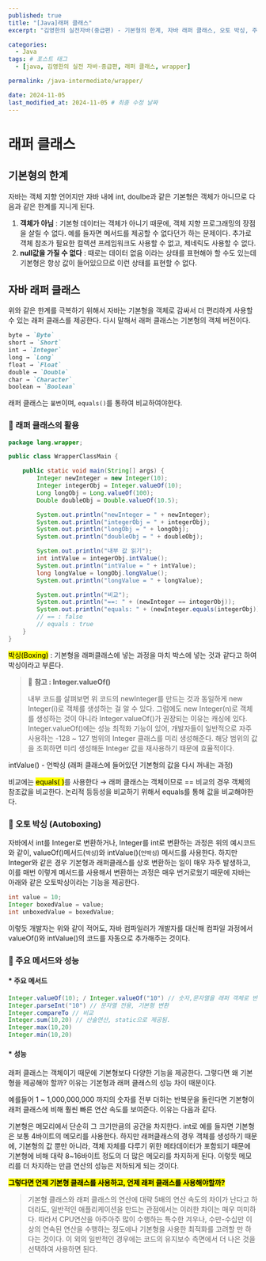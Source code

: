 ```yaml
---
published: true
title: "[Java]래퍼 클래스"
excerpt: "김영한의 실전자바(중급편) - 기본형의 한계, 자바 래퍼 클래스, 오토 박싱, 주요 메서드와 성능"

categories:
  - Java
tags: # 포스트 태그
  - [java, 김영한의 실전 자바-중급편, 래퍼 클래스, wrapper] 

permalink: /java-intermediate/wrapper/

date: 2024-11-05
last_modified_at: 2024-11-05 # 최종 수정 날짜
---
```


# 래퍼 클래스

## 기본형의 한계

자바는 객체 지향 언어지만 자바 내에 int, doulbe과 같은 기본형은 객체가 아니므로 다음과 같은 한계를 지니게 된다.

1. **객체가 아님** : 기본형 데이터는 객체가 아니기 때문에, 객체 지향 프로그래밍의 장점을 살릴 수 없다. 예를 들자면 메서드를 제공할 수 없다던가 하는 문제이다. 추가로 객체 참조가 필요한 컬렉션 프레임워크도 사용할 수 없고, 제네릭도 사용할 수 없다.
2. **null값을 가질 수 없다** : 때로는 데이터 없음 이라는 상태를 표현해야 할 수도 있는데 기본형은 항상 값이 들어있으므로 이런 상태를 표현할 수 없다.

## 자바 래퍼 클래스

위와 같은 한계를 극복하기 위해서 자바는 기본형을 객체로 감싸서 더 편리하게 사용할 수 있는 래퍼 클래스를 제공한다. 다시 말해서 래퍼 클래스는 기본형의 객체 버전이다. 

```markdown
byte → `Byte`
short → `Short`
int → `Integer`
long → `Long`
float → `Float`
double → `Double`
char → `Character`
boolean → `Boolean`
```

래퍼 클래스는 `불변`이며, `equals()`를 통하여 비교하여야한다. 

### 📌 래퍼 클래스의 활용

```java
package lang.wrapper;

public class WrapperClassMain {

    public static void main(String[] args) {
      	Integer newInteger = new Integer(10);
        Integer integerObj = Integer.valueOf(10); 
        Long longObj = Long.valueOf(100);
        Double doubleObj = Double.valueOf(10.5);

        System.out.println("newInteger = " + newInteger);
        System.out.println("integerObj = " + integerObj);
        System.out.println("longObj = " + longObj);
        System.out.println("doubleObj = " + doubleObj);

        System.out.println("내부 값 읽기");
        int intValue = integerObj.intValue();
        System.out.println("intValue = " + intValue);
        long longValue = longObj.longValue();
        System.out.println("longValue = " + longValue);

        System.out.println("비교");
        System.out.println("==: " + (newInteger == integerObj));
        System.out.println("equals: " + (newInteger.equals(integerObj)));
      	// == : false
      	// equals : true
    }
}

```

<mark>박싱(Boxing)</mark> :  기본형을 래퍼클래스에 넣는 과정을 마치 박스에 넣는 것과 같다고 하여 박싱이라고 부른다.

> 📍 **참고 : Integer.valueOf()** 
>
> 내부 코드를 살펴보면 위 코드의 newInteger를 만드는 것과 동일하게 new Integer(i)로 객체를 생성하는 걸 알 수 있다. 그럼에도 new Integer(n)로 객체를 생성하는 것이 아니라 Integer.valueOf()가 권장되는 이유는 캐싱에 있다. Integer.valueOf()에는 성능 최적화 기능이 있어, 개발자들이 일반적으로 자주 사용하는 -128 ~ 127 범위의 Integer 클래스를 미리 생성해준다. 해당 범위의 값을 조회하면 미리 생성해둔 Integer 값을 재사용하기 때문에 효율적이다. 

intValue() - 언박싱 (래퍼 클래스에 들어있던 기본형의 값을 다시 꺼내는 과정)

비교에는 <mark>equals( )</mark>를 사용한다 → 래퍼 클래스는 객체이므로 == 비교의 경우 객체의 참조값을 비교한다. 논리적 등등성을 비교하기 위해서 equals를 통해 값을 비교해야한다.

### 📌 오토 박싱 (Autoboxing)

자바에서 int를 Integer로 변환하거나, Integer를 int로 변환하는 과정은 위의 예시코드와 같이, valueOf()메서드(`박싱`)와 intValue()(`언박싱`) 메서드를 사용한다. 하지만 Integer와 같은 경우 기본형과 래퍼클래스를 상호 변환하는 일이 매우 자주 발생하고, 이를 매번 이렇게 메서드를 사용해서 변환하는 과정은 매우 번거로웠기 때문에 자바는 아래와 같은 오토박싱이라는 기능을 제공한다. 

```java
int value = 10;
Integer boxedValue = value;
int unboxedValue = boxedValue;
```

이렇듯 개발자는 위와 같이 적어도, 자바 컴파일러가 개발자를 대신해 컴파일 과정에서valueOf()와 intValue()의 코드를 자동으로 추가해주는 것이다. 

### 📌 주요 메서드와 성능 

#### * 주요 메서드

```java
Integer.valueOf(10); / Integer.valueOf("10") // 숫자,문자열을 래퍼 객체로 반환
Integer.parseInt("10") // 문자열 전용, 기본형 변환
Integer.compareTo // 비교
Integer.sum(10,20) // 산술연산, static으로 제공됨.
Integer.max(10,20)
Integer.min(10,20)
```

#### * 성능

래퍼 클래스는 객체이기 때문에 기본형보다 다양한 기능을 제공한다. 그렇다면 왜 기본형을 제공해야 할까? 이유는 기본형과 래퍼 클래스의 성능 차이 때문이다. 

예를들어 1 ~ 1,000,000,000 까지의 숫자를 전부 더하는 반복문을 돌린다면 기본형이 래퍼 클래스에 비해 훨씬 빠른 연산 속도를 보여준다. 이유는 다음과 같다.

기본형은 메모리에서 단순히 그 크기만큼의 공간을 차지한다. int로 예를 들자면 기본형은 보통 4바이트의 메모리를 사용한다. 하지만 래퍼클래스의 경우 객체를 생성하기 때문에, 기본형의 값 뿐만 아니라, 객체 자체를 다루기 위한 메타데이터가 포함되기 때문에 기본형에 비해 대략 8~16바이트 정도의 더 많은 메모리를 차지하게 된다. 이렇듯 메모리를 더 차지하는 만큼 연산의 성능은 저하되게 되는 것이다.

**<mark>그렇다면 언제 기본형 클래스를 사용하고, 언제 래퍼 클래스를 사용해야할까?</mark>**

> 기본형 클래스와 래퍼 클래스의 연산에 대략 5배의 연산 속도의 차이가 난다고 하더라도, 일반적인 애플리케이션을 만드는 관점에서는 이러한 차이는 매우 미미하다. 따라서 CPU연산을 아주아주 많이 수행하는 특수한 겨우나, 수만-수십만 이상의 연속된 연산을 수행하는 정도에나 기본형을 사용한 최적화를 고려할 만 하다는 것이다. 이 외의 일반적인 경우에는 코드의 유지보수 측면에서 더 나은 것을 선택하여 사용하면 된다.

